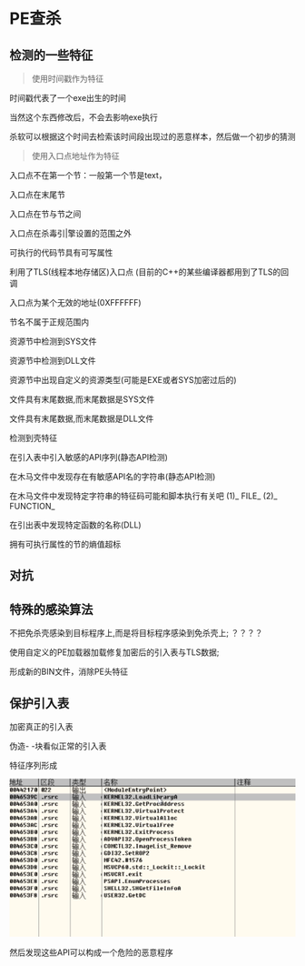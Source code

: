 # PE查杀

 

## 检测的一些特征

> 使用时间戳作为特征

时间戳代表了一个exe出生的时间

当然这个东西修改后，不会去影响exe执行

杀软可以根据这个时间去检索该时间段出现过的恶意样本，然后做一个初步的猜测



> 使用入口点地址作为特征

入口点不在第一个节：一般第一个节是text，

入口点在末尾节

入口点在节与节之间

入口点在杀毒引|擎设置的范围之外



可执行的代码节具有可写属性

利用了TLS(线程本地存储区)入口点 (目前的C++的某些编译器都用到了TLS的回调

入口点为某个无效的地址(0XFFFFFF)

节名不属于正规范围内

资源节中检测到SYS文件

资源节中检测到DLL文件

资源节中出现自定义的资源类型(可能是EXE或者SYS加密过后的)

文件具有末尾数据,而末尾数据是SYS文件

文件具有末尾数据,而末尾数据是DLL文件

检测到壳特征

在引入表中引入敏感的API序列(静态API检测)

在木马文件中发现存在有敏感API名的字符串(静态API检测)

在木马文件中发现特定字符串的特征码可能和脚本执行有关吧 (1)_ FILE_ (2)_ FUNCTION_

在引出表中发现特定函数的名称(DLL)

拥有可执行属性的节的熵值超标



## 对抗



## 特殊的感染算法

不把免杀壳感染到目标程序上,而是将目标程序感染到免杀壳上; ？？？？

使用自定义的PE加载器加载修复加密后的引入表与TLS数据;

形成新的BIN文件，消除PE头特征



## 保护引入表

加密真正的引入表

伪造- -块看似正常的引入表





特征序列形成

![image-20230801163414285](img/image-20230801163414285.png)

然后发现这些API可以构成一个危险的恶意程序

